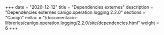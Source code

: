+++
date        = "2020-12-12"
title       = "Dependències externes"
description = "Dependències externes canigo.operation.logging 2.2.0"
sections    = "Canigó"
enllac		= "/documentacio-llibreries/canigo.operation.logging/2.2.0/site/dependencies.html"
weight		= 6
+++
